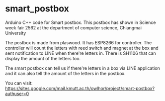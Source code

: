# smart_postbox
Arduino C++ code for Smart postbox. This postbox has shown in Science week fair 2562  at the department of computer science, Chiangmai University

The postbox is made from plaswood. It has ESP8266 for controller. The controller will count the letters with reed switch and magnet at the box and sent notification to LINE when there're letters in. There is SH1106 that can display the amount of the letters too. 

The smart postbox can tell us if there're letters in a box via LINE application and it can also tell the amount of the letters in the postbox.

You can visit: https://sites.google.com/mail.kmutt.ac.th/owlhor/project/smart-postbox?authuser=0
